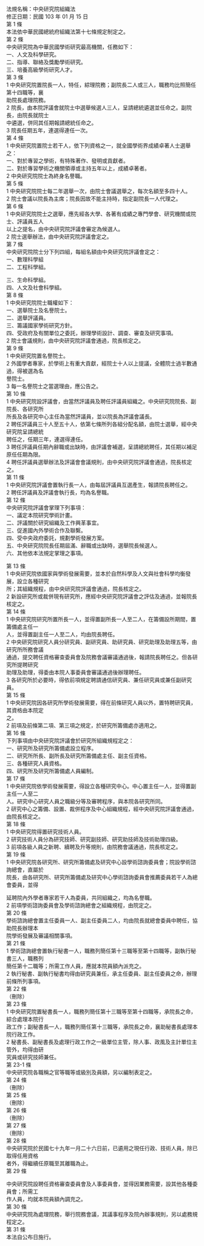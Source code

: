法規名稱：中央研究院組織法  
修正日期：民國 103 年 01 月 15 日  
第 1 條  
本法依中華民國總統府組織法第十七條規定制定之。  
第 2 條  
中央研究院為中華民國學術研究最高機關，任務如下：  
一、人文及科學研究。  
二、指導、聯絡及獎勵學術研究。  
三、培養高級學術研究人才。  
第 3 條  
1 中央研究院置院長一人，特任，綜理院務；副院長二人或三人，職務均比照簡任第十四職等，襄  
助院長處理院務。  
2 院長，由本院評議會就院士中選舉候選人三人，呈請總統遴選並任命之。副院長，由院長就院士  
中遴選，併同其任期報請總統任命之。  
3 院長任期五年，連選得連任一次。  
第 4 條  
1 中央研究院置院士若干人，依下列資格之一，就全國學術界成績卓著人士選舉之：  
一、對於專習之學術，有特殊著作、發明或貢獻者。  
二、對於專習學術之機關領導或主持五年以上，成績卓著者。  
2 中央研究院院士為終身名譽職。  
第 5 條  
1 中央研究院院士每二年選舉一次，由院士會議選舉之，每次名額至多四十人。  
2 院士會議以院長為主席；院長因故不能主持時，指定副院長一人代理之。  
第 6 條  
1 中央研究院院士之選舉，應先經各大學、各著有成績之專門學會、研究機關或院士、評議員五人  
以上之提名，由中央研究院評議會審定為候選人。  
2 院士選舉辦法，由中央研究院評議會定之。  
第 7 條  
中央研究院院士分下列四組，每組名額由中央研究院評議會定之：  
一、數理科學組  
二、工程科學組。  


三、生命科學組。  
四、人文及社會科學組。  
第 8 條  
1 中央研究院院士職權如下：  
一、選舉院士及名譽院士。  
二、選舉評議員。  
三、籌議國家學術研究方針。  
四、受政府及有關單位之委託，辦理學術設計、調查、審查及研究事項。  
2 院士會議規則，由中央研究院評議會通過，院長核定之。  
第 9 條  
1 中央研究院置名譽院士。  
2 外國學者專家，於學術上有重大貢獻，經院士十人以上提議，全體院士過半數通過，得被選為名  
譽院士。  
3 每一名譽院士之當選理由，應公告之。  
第 10 條  
1 中央研究院設評議會，由當然評議員及聘任評議員組織之。中央研究院院長、副院長、各研究所  
所長及各研究中心主任為當然評議員，並以院長為評議會議長。  
2 聘任評議員三十人至五十人，依第七條所列各組分配名額，由院士選舉，經中央研究院呈請總統  
聘任之，任期三年，連選得連任。  
3 聘任評議員任期內辭職或出缺時，由評議會補選，呈請總統聘任，其任期以補足原任任期為限。  
4 聘任評議員選舉辦法及評議會會議規則，由中央研究院評議會通過，院長核定之。  
第 11 條  
1 中央研究院評議會置執行長一人，由每屆評議員互選產生，報請院長聘任之。  
2 聘任評議員及評議會執行長，均為名譽職。  
第 12 條  
中央研究院評議會掌理下列事項：  
一、議定本院研究學術計畫。  
二、評議關於研究組織及工作興革事宜。  
三、促進國內外學術合作及聯繫。  
四、受中央政府委託，規劃學術發展方案。  
五、中央研究院院長任期屆滿、辭職或出缺時，選舉院長候選人。  
六、其他依本法規定掌理之事項。  


第 13 條  
1 中央研究院依國家與學術發展需要，並本於自然科學及人文與社會科學均衡發展，設立各種研究  
所；其組織規程，由中央研究院評議會通過，院長核定之。  
2 新設研究所或裁併現有研究所，應經中央研究院評議會之評估及通過，並報院長核定之。  
第 14 條  
1 中央研究院研究所置所長一人，並得置副所長一人至二人，在籌備設所期間，置籌備處主任一  
人，並得置副主任一人至二人，均由院長聘任。  
2 中央研究院研究人員分研究員、副研究員、助研究員、研究助理及助理五等，由研究所所務會議  
通過，提交聘任資格審查委員會及院務會議審議通過後，報請院長聘任之。但各研究所提聘研究  
助理及助理，得委由本院人事委員會審議通過後辦理聘任。  
3 各研究所於必要時，得依前項規定聘請通信研究員、兼任研究員或兼任副研究員。  
第 15 條  
1 中央研究院因各研究所學術發展需要，得在前條研究人員以外，置特聘研究員，其資格由本院定  
之。  
2 前項及前條第二項、第三項之規定，於研究所籌備處亦適用之。  
第 16 條  
下列事項由中央研究院評議會於研究所組織規程定之：  
一、研究所及研究所籌備處設立程序。  
二、研究所所長、副所長及研究所籌備處主任、副主任資格。  
三、各種研究人員資格。  
四、研究所及研究所籌備處人員編制。  
第 17 條  
1 中央研究院依學術發展需要，得設立各種研究中心。中心置主任一人，並得置副主任一人至二  
人。研究中心研究人員之職級分等及審聘程序，與本院各研究所同。  
2 研究中心之籌備、設置、裁併程序及中心組織規程，經中央研究院評議會通過，由院長核定之。  
第 18 條  
1 中央研究院得置研究技術人員。  
2 研究技術人員分為研究技師、研究副技師、研究助技師及技術助理四級。  
3 前項各級人員之新聘、續聘及升等規則，由院務會議通過，院長核定之。  
第 19 條  
1 中央研究院各研究所、研究所籌備處及研究中心設學術諮詢委員會；院設學術諮詢總會，直屬於  
院長，由各研究所、研究所籌備處及研究中心學術諮詢委員會推薦委員若干人為總會委員，並得  


延聘院內外學者專家若干人為委員，共同組織之，均為名譽職。  
2 前項學術諮詢委員會及學術諮詢總會之組織規程，由院定之。  
第 20 條  
學術諮詢總會置主任委員一人、副主任委員二人，均由院長就總會委員中聘任，協助院長辦理本  
院學術發展及審議相關事項。  
第 21 條  
1 學術諮詢總會置執行秘書一人，職務列簡任第十三職等至第十四職等，副執行秘書三人，職務列  
簡任第十二職等；所需工作人員，應就本院員額內派充之。  
2 執行秘書、副執行秘書均得由研究員兼任，承主任委員、副主任委員之命，辦理前條所列事項。  
第 22 條  
（刪除）  
第 23 條  
1 中央研究院置秘書長一人，職務列簡任第十三職等至第十四職等，承院長之命，綜合處理本院行  
政工作；副秘書長一人，職務列簡任第十三職等，承院長之命，襄助秘書長處理本院行政工作。  
2 秘書長、副秘書長及處理行政工作之一級單位主管，除人事、政風及主計單位主管外，均得由研  
究員或研究技師兼任。  
第 23-1 條  
中央研究院各職稱之官等職等或級別及員額，另以編制表定之。  
第 24 條  
（刪除）  
第 25 條  
（刪除）  
第 26 條  
（刪除）  
第 27 條  
（刪除）  
第 28 條  
中央研究院於民國七十九年一月二十六日前，已遴用之現任行政、技術人員，除已取得任用資格  
者外，得繼續任原職至其離職為止。  
第 29 條  


中央研究院設聘任資格審查委員會及人事委員會，並得因業務需要，設其他各種委員會；所需工  
作人員，均就本院員額內調充之。  
第 30 條  
中央研究院為處理院務，舉行院務會議，其議事程序及院內辦事規則，另以處務規程定之。  
第 31 條  
本法自公布日施行。  


